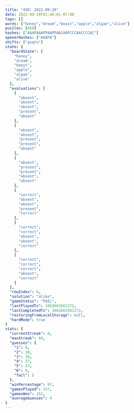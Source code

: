 ```yaml
---
title: "458: 2022-09-20"
date: 2022-09-20T01:46:01-07:00
tags: []
words: ["honey","dream","beast","apple","algae","alive"]
puzzles: [458]
hashes: ["AAAPAAAPPAAPPAACAAPCCCAACCCCAC"]
openerHashes: ["AAAPA"]
shifts: ["gsqto"]
state: {
  "boardState": [
    "honey",
    "dream",
    "beast",
    "apple",
    "algae",
    "alive"
  ],
  "evaluations": [
    [
      "absent",
      "absent",
      "absent",
      "present",
      "absent"
    ],
    [
      "absent",
      "absent",
      "present",
      "present",
      "absent"
    ],
    [
      "absent",
      "present",
      "present",
      "absent",
      "absent"
    ],
    [
      "correct",
      "absent",
      "absent",
      "present",
      "correct"
    ],
    [
      "correct",
      "correct",
      "absent",
      "absent",
      "correct"
    ],
    [
      "correct",
      "correct",
      "correct",
      "absent",
      "correct"
    ]
  ],
  "rowIndex": 6,
  "solution": "alike",
  "gameStatus": "FAIL",
  "lastPlayedTs": 1663663561272,
  "lastCompletedTs": 1663663561272,
  "restoringFromLocalStorage": null,
  "hardMode": true
}
stats: {
  "currentStreak": 0,
  "maxStreak": 69,
  "guesses": {
    "1": 0,
    "2": 10,
    "3": 39,
    "4": 57,
    "5": 37,
    "6": 9,
    "fail": 5
  },
  "winPercentage": 97,
  "gamesPlayed": 157,
  "gamesWon": 152,
  "averageGuesses": 4
}
---
```


<!-- more -->
